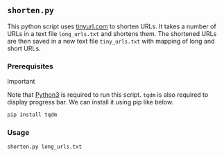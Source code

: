 ## `shorten.py`

This python script uses [tinyurl.com](https://tinyurl.com/) to shorten URLs. It takes a number of URLs in a text file `long_urls.txt` and shortens them. The shortened URLs are then saved in a new text file `tiny_urls.txt` with mapping of long and short URLs.

### Prerequisites

> [!IMPORTANT]
> Note that [Python3](https://www.python.org/downloads/) is required to run this script.
> `tqdm` is also required to display progress bar. We can install it using pip like below.

```bash
pip install tqdm
```

### Usage

```bash
shorten.py long_urls.txt
```
